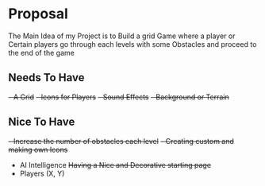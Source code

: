 # Proposal
The Main Idea of my Project is to Build a grid Game where a player or Certain players go through each levels with some Obstacles and proceed to the end of the game

## Needs To Have
~~- A Grid~~
~~- Icons for Players~~
~~- Sound Effects~~
~~- Background or Terrain~~

## Nice To Have 
~~- Increase the number of obstacles each level~~
~~- Creating custom and making own Icons~~
- AI Intelligence
~~Having a Nice and Decorative starting page~~
- Players (X, Y)